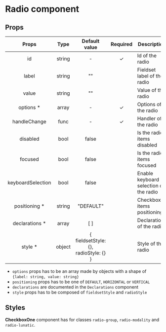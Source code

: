 # Radio component

## Props

|       Props       |  Type  |             Default value             | Required | Description                            |
| :---------------: | :----: | :-----------------------------------: | :------: | -------------------------------------- |
|        id         | string |                   -                   |    ✓     | Id of the radio                        |
|       label       | string |                  ""                   |          | Fieldset label of the radio            |
|       value       | string |                  ""                   |          | Value of the radio                     |
|    options \*     | array  |                   -                   |    ✓     | Options of the radio                   |
|   handleChange    |  func  |                   -                   |    ✓     | Handler of the radio                   |
|     disabled      |  bool  |                 false                 |          | Is the radio items disabled            |
|      focused      |  bool  |                 false                 |          | Is the radio items focused             |
| keyboardSelection |  bool  |                 false                 |          | Enable keyboard selection of the radio |
|  positioning \*   | string |               "DEFAULT"               |          | Checkbox items positioning             |
|  declarations \*  | array  |                  [ ]                  |          | Declarations of the radio              |
|     style \*      | object | { fieldsetStyle: {}, radioStyle: {} } |          | Style of the radio                     |

- `options` props has to be an array made by objects with a shape of `{label: string, value: string}`
- `positioning` props has to be one of `DEFAULT`, `HORIZONTAL` or `VERTICAL`
- `declarations` are documented in the `Declarations` component
- `style` props has to be composed of `fieldsetStyle` and `radioStyle`

## Styles

**CheckboxOne** component has for classes `radio-group`, `radio-modality` and `radio-lunatic`.
